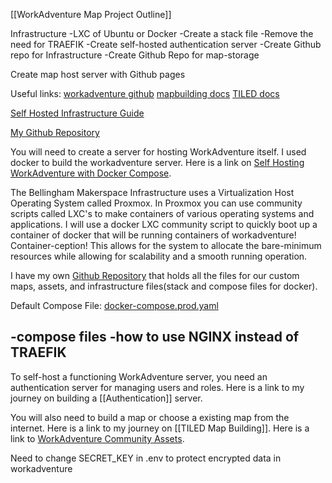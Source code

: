 [[WorkAdventure Map Project Outline]]


Infrastructure
-LXC of Ubuntu or Docker
	-Create a stack file
		-Remove the need for TRAEFIK
	-Create self-hosted authentication server
	-Create Github repo for Infrastructure
	-Create Github Repo for map-storage

Create map host server with Github pages

Useful links:
[workadventure github](https://github.com/workadventure/workadventure)
	[mapbuilding docs](https://docs.workadventu.re/map-building/)
	[TILED docs](https://docs.workadventu.re/map-building/tiled-editor/)

[Self Hosted Infrastructure Guide](https://github.com/workadventure/workadventure/blob/develop/docs/others/self-hosting/install.md)

[My Github Repository](https://github.com/rigunkes/workadventure)


You will need to create a server for hosting WorkAdventure itself. I used docker to build the workadventure server. Here is a link on [Self Hosting WorkAdventure with Docker Compose](https://github.com/workadventure/workadventure/blob/develop/contrib/docker/README.md).

The Bellingham Makerspace Infrastructure uses a Virtualization Host Operating System called Proxmox. In Proxmox you can use community scripts called LXC's to make containers of various operating systems and applications. I will use a docker LXC community script to quickly boot up a container of docker that will be running containers of workadventure! Container-ception! This allows for the system to allocate the bare-minimum resources while allowing for scalability and a smooth running operation.

I have my own [Github Repository](https://github.com/rigunkes/workadventure) that holds all the files for our custom maps, assets, and infrastructure files(stack and compose files for docker).

Default Compose File:
[docker-compose.prod.yaml](https://github.com/workadventure/workadventure/blob/develop/contrib/docker/docker-compose.prod.yaml)

-compose files
-how to use NGINX instead of TRAEFIK
-

To self-host a functioning WorkAdventure server, you need an authentication server for managing users and roles. Here is a link to my journey on building a [[Authentication]] server.

You will also need to build a map or choose a existing map from the internet. Here is a link to my journey on [[TILED Map Building]]. Here is a link to [WorkAdventure Community Assets](https://github.com/workadventure/awesome-workadventure). 

Need to change SECRET_KEY in .env to protect encrypted data in workadventure

